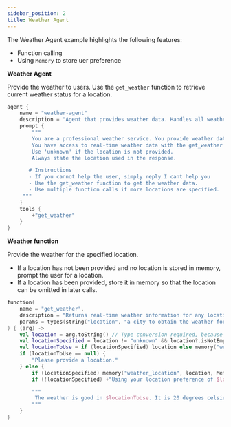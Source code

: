 ```yaml
---
sidebar_position: 2
title: Weather Agent
---
```


The Weather Agent example highlights the following features:

 - Function calling
 - Using `Memory` to store uer preference

**Weather Agent**

Provide the weather to users. Use the `get_weather` function to retrieve current weather status for a location.

```kts
agent {
    name = "weather-agent"
    description = "Agent that provides weather data. Handles all weather related query"
    prompt {
        """
        You are a professional weather service. You provide weather data to your users.
        You have access to real-time weather data with the get_weather function.
        Use 'unknown' if the location is not provided.
        Always state the location used in the response.

       # Instructions
       - If you cannot help the user, simply reply I cant help you
       - Use the get_weather function to get the weather data.
       - Use multiple function calls if more locations are specified.
     """
    }
    tools {
        +"get_weather"
    }
}
```


**Weather function**

Provide the weather for the specified location. 
 - If a location has not been provided and no location is stored in memory, prompt the user for a location. 
 - If a location has been provided, store it in memory so that the location can be omitted in later calls. 

```kts
function(
    name = "get_weather",
    description = "Returns real-time weather information for any location",
    params = types(string("location", "a city to obtain the weather for."))
) { (arg) ->
    val location = arg.toString() // Type conversion required, because arg can be any type depending on the params definition.
    val locationSpecified = location != "unknown" && location?.isNotEmpty() == true
    val locationToUse = if (locationSpecified) location else memory("weather_location")
    if (locationToUse == null) {
        "Please provide a location."
    } else {
        if (locationSpecified) memory("weather_location", location, MemoryScope.LONG_TERM)
        if (!locationSpecified) +"Using your location preference of $locationToUse."

        """
         The weather is good in $locationToUse. It is 20 degrees celsius.
        """
    }
}
```